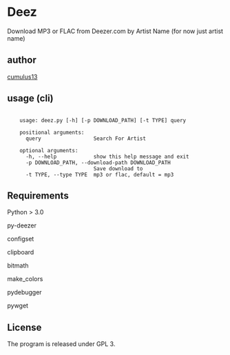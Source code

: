 # Deez

Download MP3 or FLAC from Deezer.com by Artist Name (for now just artist name)

## author

[cumulus13](cumulus13@gmail.com)

## usage (cli)

```python:

	usage: deez.py [-h] [-p DOWNLOAD_PATH] [-t TYPE] query

	positional arguments:
	  query                 Search For Artist

	optional arguments:
	  -h, --help            show this help message and exit
	  -p DOWNLOAD_PATH, --download-path DOWNLOAD_PATH
							Save download to
	  -t TYPE, --type TYPE  mp3 or flac, default = mp3
```

## Requirements

Python > 3.0

py-deezer

configset

clipboard

bitmath

make_colors

pydebugger

pywget

## License

The program is released under GPL 3.
